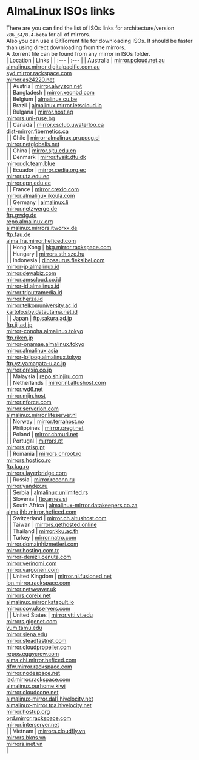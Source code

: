 # AlmaLinux ISOs links  
There are you can find the list of ISOs links for architecture/version `x86_64/8.4-beta` for all of mirrors.  
Also you can use a BitTorrent file for downloading ISOs. It should be faster than using direct downloading from the mirrors.  
A .torrent file can be found from any mirror in ISOs folder.  
| Location | Links |
| :--- | :--- |
| Australia | [mirror.pcloud.net.au](http://mirror.pcloud.net.au/almalinux/8.4-beta/isos/x86_64)</br>[almalinux.mirror.digitalpacific.com.au](http://almalinux.mirror.digitalpacific.com.au/8.4-beta/isos/x86_64)</br>[syd.mirror.rackspace.com](http://syd.mirror.rackspace.com/almalinux/8.4-beta/isos/x86_64)</br>[mirror.as24220.net](http://mirror.as24220.net/almalinux/8.4-beta/isos/x86_64)</br> |
| Austria | [mirror.alwyzon.net](http://mirror.alwyzon.net/almalinux/8.4-beta/isos/x86_64)</br> |
| Bangladesh | [mirror.xeonbd.com](http://mirror.xeonbd.com/almalinux/8.4-beta/isos/x86_64)</br> |
| Belgium | [almalinux.cu.be](http://almalinux.cu.be/8.4-beta/isos/x86_64)</br> |
| Brazil | [almalinux.mirror.letscloud.io](http://almalinux.mirror.letscloud.io/8.4-beta/isos/x86_64)</br> |
| Bulgaria | [mirror.host.ag](http://mirror.host.ag/almalinux/8.4-beta/isos/x86_64)</br>[mirrors.uni-ruse.bg](http://mirrors.uni-ruse.bg/almalinux/8.4-beta/isos/x86_64)</br> |
| Canada | [mirror.csclub.uwaterloo.ca](http://mirror.csclub.uwaterloo.ca/almalinux/8.4-beta/isos/x86_64)</br>[dist-mirror.fibernetics.ca](http://dist-mirror.fibernetics.ca/almalinux/8.4-beta/isos/x86_64)</br> |
| Chile | [mirror-almalinux.grupocg.cl](http://mirror-almalinux.grupocg.cl/almalinux/8.4-beta/isos/x86_64)</br>[mirror.netglobalis.net](http://mirror.netglobalis.net/almalinux/8.4-beta/isos/x86_64)</br> |
| China | [mirror.sjtu.edu.cn](https://mirror.sjtu.edu.cn/almalinux/8.4-beta/isos/x86_64)</br> |
| Denmark | [mirror.fysik.dtu.dk](http://mirror.fysik.dtu.dk/linux/almalinux/8.4-beta/isos/x86_64)</br>[mirror.dk.team.blue](http://mirror.dk.team.blue/almalinux/8.4-beta/isos/x86_64)</br> |
| Ecuador | [mirror.cedia.org.ec](http://mirror.cedia.org.ec/almalinux/8.4-beta/isos/x86_64)</br>[mirror.uta.edu.ec](http://mirror.uta.edu.ec/almalinux/8.4-beta/isos/x86_64)</br>[mirror.epn.edu.ec](http://mirror.epn.edu.ec/almalinux/8.4-beta/isos/x86_64)</br> |
| France | [mirror.crexio.com](http://mirror.crexio.com/almalinux/8.4-beta/isos/x86_64)</br>[mirror.almalinux.ikoula.com](http://mirror.almalinux.ikoula.com/8.4-beta/isos/x86_64)</br> |
| Germany | [almalinux.li](http://almalinux.li/8.4-beta/isos/x86_64)</br>[mirror.netzwerge.de](http://mirror.netzwerge.de/almalinux/8.4-beta/isos/x86_64)</br>[ftp.gwdg.de](http://ftp.gwdg.de/pub/linux/almalinux/8.4-beta/isos/x86_64)</br>[repo.almalinux.org](http://repo.almalinux.org/almalinux/8.4-beta/isos/x86_64)</br>[almalinux.mirrors.itworxx.de](http://almalinux.mirrors.itworxx.de/8.4-beta/isos/x86_64)</br>[ftp.fau.de](http://ftp.fau.de/almalinux/8.4-beta/isos/x86_64)</br>[alma.fra.mirror.heficed.com](http://alma.fra.mirror.heficed.com/8.4-beta/isos/x86_64)</br> |
| Hong Kong | [hkg.mirror.rackspace.com](http://hkg.mirror.rackspace.com/almalinux/8.4-beta/isos/x86_64)</br> |
| Hungary | [mirrors.sth.sze.hu](http://mirrors.sth.sze.hu/almalinux/8.4-beta/isos/x86_64)</br> |
| Indonesia | [dinosaurus.fleksibel.com](http://dinosaurus.fleksibel.com/almalinux/8.4-beta/isos/x86_64)</br>[mirror-jp.almalinux.id](http://mirror-jp.almalinux.id/almalinux/8.4-beta/isos/x86_64)</br>[mirror.dewabiz.com](http://mirror.dewabiz.com/almalinux/8.4-beta/isos/x86_64)</br>[mirror.amscloud.co.id](http://mirror.amscloud.co.id/almalinux/8.4-beta/isos/x86_64)</br>[mirror-id.almalinux.id](http://mirror-id.almalinux.id/almalinux/8.4-beta/isos/x86_64)</br>[mirror.triputramedia.id](http://mirror.triputramedia.id/almalinux/8.4-beta/isos/x86_64)</br>[mirror.herza.id](http://mirror.herza.id/almalinux/8.4-beta/isos/x86_64)</br>[mirror.telkomuniversity.ac.id](http://mirror.telkomuniversity.ac.id/almalinux/8.4-beta/isos/x86_64)</br>[kartolo.sby.datautama.net.id](http://kartolo.sby.datautama.net.id/almalinux/8.4-beta/isos/x86_64)</br> |
| Japan | [ftp.sakura.ad.jp](http://ftp.sakura.ad.jp/almalinux/8.4-beta/isos/x86_64)</br>[ftp.iij.ad.jp](http://ftp.iij.ad.jp/pub/linux/almalinux/8.4-beta/isos/x86_64)</br>[mirror-conoha.almalinux.tokyo](http://mirror-conoha.almalinux.tokyo/almalinux/8.4-beta/isos/x86_64)</br>[ftp.riken.jp](http://ftp.riken.jp/Linux/almalinux/8.4-beta/isos/x86_64)</br>[mirror-onamae.almalinux.tokyo](http://mirror-onamae.almalinux.tokyo/almalinux/8.4-beta/isos/x86_64)</br>[mirror.almalinux.asia](http://mirror.almalinux.asia/almalinux/8.4-beta/isos/x86_64)</br>[mirror-lolipop.almalinux.tokyo](http://mirror-lolipop.almalinux.tokyo/almalinux/8.4-beta/isos/x86_64)</br>[ftp.yz.yamagata-u.ac.jp](http://ftp.yz.yamagata-u.ac.jp/pub/linux/almalinux/8.4-beta/isos/x86_64)</br>[mirror.crexio.co.jp](http://mirror.crexio.co.jp/almalinux/8.4-beta/isos/x86_64)</br> |
| Malaysia | [repo.shinjiru.com](http://repo.shinjiru.com/almalinux/8.4-beta/isos/x86_64)</br> |
| Netherlands | [mirror.nl.altushost.com](http://mirror.nl.altushost.com/almalinux/8.4-beta/isos/x86_64)</br>[mirror.wd6.net](http://mirror.wd6.net/almalinux/8.4-beta/isos/x86_64)</br>[mirror.mijn.host](http://mirror.mijn.host/almalinux/8.4-beta/isos/x86_64)</br>[mirror.nforce.com](http://mirror.nforce.com/pub/linux/almalinux/8.4-beta/isos/x86_64)</br>[mirror.serverion.com](http://mirror.serverion.com/almalinux/8.4-beta/isos/x86_64)</br>[almalinux.mirror.liteserver.nl](http://almalinux.mirror.liteserver.nl/8.4-beta/isos/x86_64)</br> |
| Norway | [mirror.terrahost.no](http://mirror.terrahost.no/almalinux/8.4-beta/isos/x86_64)</br> |
| Philippines | [mirror.pregi.net](http://mirror.pregi.net/almalinux/8.4-beta/isos/x86_64)</br> |
| Poland | [mirror.chmuri.net](http://mirror.chmuri.net/almalinux/8.4-beta/isos/x86_64)</br> |
| Portugal | [mirrors.pt](http://mirrors.pt/almalinux/8.4-beta/isos/x86_64)</br>[mirrors.ptisp.pt](http://mirrors.ptisp.pt/almalinux/8.4-beta/isos/x86_64)</br> |
| Romania | [mirrors.chroot.ro](http://mirrors.chroot.ro/almalinux/8.4-beta/isos/x86_64)</br>[mirrors.hostico.ro](http://mirrors.hostico.ro/almalinux/8.4-beta/isos/x86_64)</br>[ftp.lug.ro](http://ftp.lug.ro/almalinux/8.4-beta/isos/x86_64)</br>[mirrors.layerbridge.com](http://mirrors.layerbridge.com/almalinux/8.4-beta/isos/x86_64)</br> |
| Russia | [mirror.reconn.ru](http://mirror.reconn.ru/almalinux/8.4-beta/isos/x86_64)</br>[mirror.yandex.ru](http://mirror.yandex.ru/almalinux/8.4-beta/isos/x86_64)</br> |
| Serbia | [almalinux.unlimited.rs](http://almalinux.unlimited.rs/8.4-beta/isos/x86_64)</br> |
| Slovenia | [ftp.arnes.si](http://ftp.arnes.si/mirrors/almalinux/8.4-beta/isos/x86_64)</br> |
| South Africa | [almalinux-mirror.datakeepers.co.za](http://almalinux-mirror.datakeepers.co.za/8.4-beta/isos/x86_64)</br>[alma.jhb.mirror.heficed.com](http://alma.jhb.mirror.heficed.com/8.4-beta/isos/x86_64)</br> |
| Switzerland | [mirror.ch.altushost.com](http://mirror.ch.altushost.com/almalinux/8.4-beta/isos/x86_64)</br> |
| Taiwan | [mirrors.gethosted.online](http://mirrors.gethosted.online/almalinux/8.4-beta/isos/x86_64)</br> |
| Thailand | [mirror.kku.ac.th](http://mirror.kku.ac.th/almalinux/8.4-beta/isos/x86_64)</br> |
| Turkey | [mirror.natro.com](http://mirror.natro.com/almalinux/8.4-beta/isos/x86_64)</br>[mirror.domainhizmetleri.com](http://mirror.domainhizmetleri.com/almalinux/8.4-beta/isos/x86_64)</br>[mirror.hosting.com.tr](http://mirror.hosting.com.tr/almalinux/8.4-beta/isos/x86_64)</br>[mirror-denizli.cenuta.com](http://mirror-denizli.cenuta.com/almalinux/8.4-beta/isos/x86_64)</br>[mirror.verinomi.com](http://mirror.verinomi.com/almalinux/8.4-beta/isos/x86_64)</br>[mirror.vargonen.com](http://mirror.vargonen.com/almalinux/8.4-beta/isos/x86_64)</br> |
| United Kingdom | [mirror.nl.fusioned.net](http://mirror.nl.fusioned.net/almalinux/8.4-beta/isos/x86_64)</br>[lon.mirror.rackspace.com](http://lon.mirror.rackspace.com/almalinux/8.4-beta/isos/x86_64)</br>[mirror.netweaver.uk](http://mirror.netweaver.uk/almalinux/8.4-beta/isos/x86_64)</br>[mirrors.coreix.net](http://mirrors.coreix.net/almalinux/8.4-beta/isos/x86_64)</br>[almalinux.mirror.katapult.io](http://almalinux.mirror.katapult.io/8.4-beta/isos/x86_64)</br>[mirror.cov.ukservers.com](http://mirror.cov.ukservers.com/almalinux/8.4-beta/isos/x86_64)</br> |
| United States | [mirror.vtti.vt.edu](http://mirror.vtti.vt.edu/almalinux/8.4-beta/isos/x86_64)</br>[mirrors.gigenet.com](https://mirrors.gigenet.com/almalinux/8.4-beta/isos/x86_64)</br>[yum.tamu.edu](http://yum.tamu.edu/alma/8.4-beta/isos/x86_64)</br>[mirror.siena.edu](http://mirror.siena.edu/almalinux/8.4-beta/isos/x86_64)</br>[mirror.steadfastnet.com](http://mirror.steadfastnet.com/almalinux/8.4-beta/isos/x86_64)</br>[mirror.cloudpropeller.com](http://mirror.cloudpropeller.com/almalinux/8.4-beta/isos/x86_64)</br>[repos.eggycrew.com](https://repos.eggycrew.com/almalinux/8.4-beta/isos/x86_64)</br>[alma.chi.mirror.heficed.com](http://alma.chi.mirror.heficed.com/8.4-beta/isos/x86_64)</br>[dfw.mirror.rackspace.com](http://dfw.mirror.rackspace.com/almalinux/8.4-beta/isos/x86_64)</br>[mirror.nodespace.net](http://mirror.nodespace.net/almalinux/8.4-beta/isos/x86_64)</br>[iad.mirror.rackspace.com](http://iad.mirror.rackspace.com/almalinux/8.4-beta/isos/x86_64)</br>[almalinux.ourhome.kiwi](https://almalinux.ourhome.kiwi/8.4-beta/isos/x86_64)</br>[mirror.cloudcone.net](http://mirror.cloudcone.net/almalinux/8.4-beta/isos/x86_64)</br>[almalinux-mirror.dal1.hivelocity.net](http://almalinux-mirror.dal1.hivelocity.net/8.4-beta/isos/x86_64)</br>[almalinux-mirror.tpa.hivelocity.net](http://almalinux-mirror.tpa.hivelocity.net/8.4-beta/isos/x86_64)</br>[mirror.hostup.org](http://mirror.hostup.org/almalinux/8.4-beta/isos/x86_64)</br>[ord.mirror.rackspace.com](http://ord.mirror.rackspace.com/almalinux/8.4-beta/isos/x86_64)</br>[mirror.interserver.net](http://mirror.interserver.net/almalinux/8.4-beta/isos/x86_64)</br> |
| Vietnam | [mirrors.cloudfly.vn](http://mirrors.cloudfly.vn/almalinux/8.4-beta/isos/x86_64)</br>[mirrors.bkns.vn](http://mirrors.bkns.vn/almalinux/8.4-beta/isos/x86_64)</br>[mirrors.inet.vn](http://mirrors.inet.vn/almalinux/8.4-beta/isos/x86_64)</br> |

